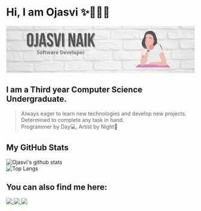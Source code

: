 # Hi, I am Ojasvi :sparkles:👩🏾‍💻
![Image](https://raw.githubusercontent.com/ojasvinaik13/ojasvinaik13/master/images/me.png)
## I am a Third year Computer Science Undergraduate.
> Always eager to learn new technologies and develop new projects. Determined to complete any task in hand.  
> Programmer by Day💻, Artist by Night:art:
## My GitHub Stats
![Ojasvi's github stats](https://github-readme-stats.vercel.app/api?username=ojasvinaik13&count_private=true&show_icons=true&theme=tokyonight)     
![Top Langs](https://github-readme-stats.vercel.app/api/top-langs/?username=ojasvinaik13&layout=compact&theme=tokyonight&card_width=445)
## You can also find me here:  
<a href="https://www.linkedin.com/in/ojasvi-naik-009980194/">
    <img src="https://img.shields.io/badge/linkedin-%230077B5.svg?&style=for-the-badge&logo=linkedin&logoColor=white" />
  </a>
<a href="https://www.instagram.com/the.coloured.palette/">
    <img src="https://img.shields.io/badge/instagram-%23E4405F.svg?&style=for-the-badge&logo=instagram&logoColor=white" />
  </a>
<a href="mailto:ojasvi.naik@gmail.com">
    <img src="https://img.shields.io/badge/mail-%230077B5.svg?&style=for-the-badge&logo=gmail&logoColor=white" />
  </a>
